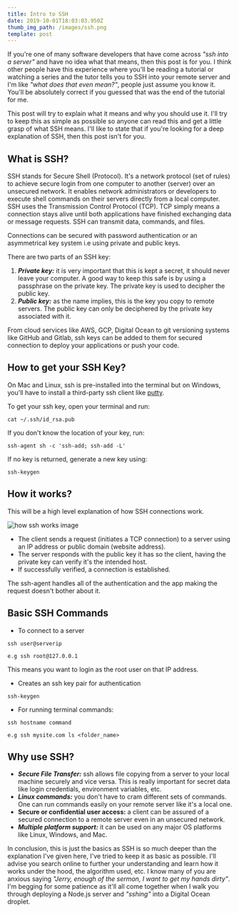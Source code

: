 ```yaml
---
title: Intro to SSH
date: 2019-10-01T18:03:03.950Z
thumb_img_path: /images/ssh.png
template: post
---
```

If you're one of many software developers that have come across _"ssh into a server"_ and have no idea what that means, then this post is for you. I think other people have this experience where you'll be reading a tutorial or watching a series and the tutor tells you to SSH into your remote server and I'm like _"what does that even mean?"_, people just assume you know it. You'll be absolutely correct if you guessed that was the end of the tutorial for me. 

This post will try to explain what it means and why you should use it. I'll try to keep this as simple as possible so anyone can read this and get a little grasp of what SSH means. I'll like to state that if you're looking for a deep explanation of SSH, then this post isn't for you. 

## What is SSH?

SSH stands for Secure Shell (Protocol). It's a network protocol (set of rules) to achieve secure login from one computer to another (server) over an unsecured network. It enables network administrators or developers to execute shell commands on their servers directly from a local computer. SSH uses the Transmission Control Protocol (TCP). TCP simply means a connection stays alive until both applications have finished exchanging data or message requests. SSH can transmit data, commands, and files.

Connections can be secured with password authentication or an asymmetrical key system i.e using private and public keys.

There are two parts of an SSH key:

1. _**Private key:**_ it is very important that this is kept a secret, it should never leave your computer. A good way to keep this safe is by using a passphrase on the private key. The private key is used to decipher the public key.
2. _**Public key:**_ as the name implies, this is the key you copy to remote servers. The public key can only be deciphered by the private key associated with it.

From cloud services like AWS, GCP, Digital Ocean to git versioning systems like GitHub and Gitlab, ssh keys can be added to them for secured connection to deploy your applications or push your code.

## How to get your SSH Key?

On Mac and Linux, ssh is pre-installed into the terminal but on Windows, you'll have to install a third-party ssh client like [putty](https://www.chiark.greenend.org.uk/~sgtatham/putty/latest.html). 

To get your ssh key, open your terminal and run:

```
cat ~/.ssh/id_rsa.pub 
```

If you don't know the location of your key, run:

```
ssh-agent sh -c 'ssh-add; ssh-add -L'
```

If no key is returned, generate a new key using:

```
ssh-keygen
```

## How it works?

This will be a high level explanation of how SSH connections work.

![how ssh works image](/images/how_ssh_works.png)

* The client sends a request (initiates a TCP connection) to a server using an IP address or public domain (website address).
* The server responds with the public key it has so the client, having the private key can verify it's the intended host.
* If successfully verified, a connection is established. 

The ssh-agent handles all of the authentication and the app making the request doesn't bother about it. 

## Basic SSH Commands

* To connect to a server


```
ssh user@serverip
```

```
e.g ssh root@127.0.0.1
```

This means you want to login as the root user on that IP address.

* Creates an ssh key pair for authentication


```
ssh-keygen
```

* For running terminal commands:


```
ssh hostname command
```

```
e.g ssh mysite.com ls <folder_name>
```

## Why use SSH?

* **_Secure File Transfer:_** ssh allows file copying from a server to your local machine securely and vice versa. This is really important for secret data like login credentials, environment variables, etc.
* _**Linux commands:**_ you don't have to cram different sets of commands. One can run commands easily on your remote server like it's a local one.
* **Secure or confidential user access:** a client can be assured of a secured connection to a remote server even in an unsecured network.
* _**Multiple platform support:**_ it can be used on any major OS platforms like Linux, Windows, and Mac.

In conclusion, this is just the basics as SSH is so much deeper than the explanation I've given here, I've tried to keep it as basic as possible. I'll advise you search online to further your understanding and learn how it works under the hood, the algorithm used, etc. I know many of you are anxious saying _"Jerry, enough of the sermon, I want to get my hands dirty"_. I'm begging for some patience as it'll all come together when I walk you through deploying a Node.js server and _"sshing"_ into a Digital Ocean droplet.
